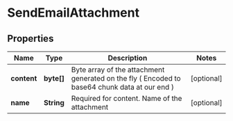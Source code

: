 
# SendEmailAttachment

## Properties
Name | Type | Description | Notes
------------ | ------------- | ------------- | -------------
**content** | **byte[]** | Byte array of the attachment generated on the fly ( Encoded to base64 chunk data at our end ) |  [optional]
**name** | **String** | Required for content. Name of the attachment |  [optional]